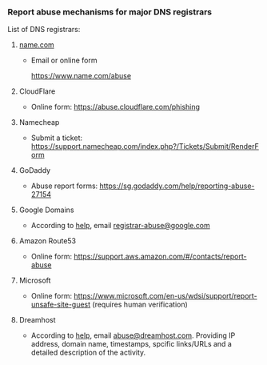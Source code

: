 ### Report abuse mechanisms for major DNS registrars

List of DNS registrars:

1. [name.com](http://name.com)

   - Email or online form 

     https://www.name.com/abuse

2. CloudFlare

   - Online form: https://abuse.cloudflare.com/phishing

3. Namecheap

   - Submit a ticket: https://support.namecheap.com/index.php?/Tickets/Submit/RenderForm

4. GoDaddy

   - Abuse report forms: https://sg.godaddy.com/help/reporting-abuse-27154

5. Google Domains

   - According to [help](https://support.google.com/domains/answer/10093434), email [registrar-abuse@google.com](mailto:registrar-abuse@google.com)

6. Amazon Route53

   - Online form: https://support.aws.amazon.com/#/contacts/report-abuse

7. Microsoft
   - Online form: https://www.microsoft.com/en-us/wdsi/support/report-unsafe-site-guest (requires human verification)
8. Dreamhost
   - According to [help](https://www.dreamhost.com/legal/abuse/), email abuse@dreamhost.com. Providing IP address, domain name, timestamps, spcific links/URLs and a detailed description of the activity.
